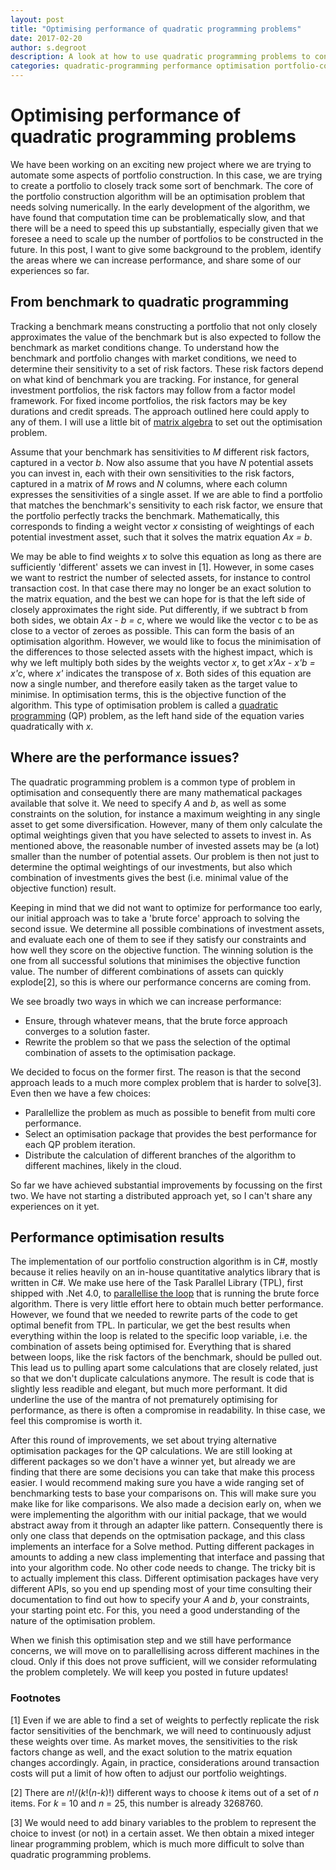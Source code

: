 ```yaml
---
layout: post
title: "Optimising performance of quadratic programming problems"
date: 2017-02-20
author: s.degroot
description: A look at how to use quadratic programming problems to construct investment portfolios and how to address some performance problems we may encounter.
categories: quadratic-programming performance optimisation portfolio-construction
---
```


# Optimising performance of quadratic programming problems
We have been working on an exciting new project where we are trying to automate some aspects of portfolio construction. In this case, we are trying to create a portfolio to closely track some sort of benchmark. The core of the portfolio construction algorithm will be an optimisation problem that needs solving numerically. In the early development of the algorithm, we have found that computation time can be problematically slow, and that there will be a need to speed this up substantially, especially given that we foresee a need to scale up the number of portfolios to be constructed in the future. In this post, I want to give some background to the problem, identify the areas where we can increase performance, and share some of our experiences so far.

## From benchmark to quadratic programming
Tracking a benchmark means constructing a portfolio that not only closely approximates the value of the benchmark but is also expected to follow the benchmark as market conditions change. To understand how the benchmark and portfolio changes with market conditions, we need to determine their sensitivity to a set of risk factors. These risk factors depend on what kind of benchmark you are tracking. For instance, for general investment portfolios, the risk factors may follow from a factor model framework. For fixed income portfolios, the risk factors may be key durations and credit spreads. The approach outlined here could apply to any of them. I will use a little bit of [matrix algebra](https://en.wikipedia.org/wiki/Matrix_(mathematics)) to set out the optimisation problem. 

Assume that your benchmark has sensitivities to *M* different risk factors, captured in a vector *b*. Now also assume that you have *N* potential assets you can invest in, each with their own sensitivities to the risk factors, captured in a matrix of *M* rows and *N* columns, where each column expresses the sensitivities of a single asset. If we are able to find a portfolio that matches the benchmark's sensitivity to each risk factor, we ensure that the portfolio perfectly tracks the benchmark. Mathematically, this corresponds to finding a weight vector *x* consisting of weightings of each potential investment asset, such that it solves the matrix equation *Ax = b*. 

We may be able to find weights *x* to solve this equation as long as there are sufficiently 'different' assets we can invest in [1]. However, in some cases we want to restrict the number of selected assets, for instance to control transaction cost. In that case there may no longer be an exact solution to the matrix equation, and the best we can hope for is that the left side of closely approximates the right side. Put differently, if we subtract b from both sides, we obtain *Ax - b = c*, where we would like the vector c to be as close to a vector of zeroes as possible. This can form the basis of an optimisation algorithm. However, we would like to focus the minimisation of the differences to those selected assets with the highest impact, which is why we left multiply both sides by the weights vector *x*, to get *x'Ax - x'b = x'c*, where *x'* indicates the transpose of *x*. Both sides of this equation are now a single number, and therefore easily taken as the target value to minimise. In optimisation terms, this is the objective function of the algorithm. This type of optimisation problem is called a [quadratic programming](https://en.wikipedia.org/wiki/Quadratic_programming) (QP) problem, as the left hand side of the equation varies quadratically with *x*. 

## Where are the performance issues?
The quadratic programming problem is a common type of problem in optimisation and consequently there are many mathematical packages available that solve it. We need to specify *A* and *b*, as well as some constraints on the solution, for instance a maximum weighting in any single asset to get some diversification. However, many of them only calculate the optimal weightings given that you have selected to assets to invest in. As mentioned above, the reasonable number of invested assets may be (a lot) smaller than the number of potential assets. Our problem is then not just to determine the optimal weightings of our investments, but also which combination of investments gives the best (i.e. minimal value of the objective function) result.

Keeping in mind that we did not want to optimize for performance too early, our initial approach was to take a 'brute force' approach to solving the second issue. We determine all possible combinations of investment assets, and evaluate each one of them to see if they satisfy our constraints and how well they score on the objective function. The winning solution is the one from all successful solutions that minimises the objective function value. The number of different combinations of assets can quickly explode[2], so this is where our performance concerns are coming from.

We see broadly two ways in which we can increase performance:
* Ensure, through whatever means, that the brute force approach converges to a solution faster.
* Rewrite the problem so that we pass the selection of the optimal combination of assets to the optimisation package.

We decided to focus on the former first. The reason is that the second approach leads to a much more complex problem that is harder to solve[3]. Even then we have a few choices:
* Parallellize the problem as much as possible to benefit from multi core performance.
* Select an optimisation package that provides the best performance for each QP problem iteration.
* Distribute the calculation of different branches of the algorithm to different machines, likely in the cloud.

So far we have achieved substantial improvements by focussing on the first two. We have not starting a distributed approach yet, so I can't share any experiences on it yet.

## Performance optimisation results
The implementation of our portfolio construction algorithm is in C#, mostly because it relies heavily on an in-house quantitative analytics library that is written in C#. We make use here of the Task Parallel Library (TPL), first shipped with .Net 4.0, to [parallellise the loop](https://msdn.microsoft.com/en-gb/library/ff963552.aspx) that is running the brute force algorithm. There is very little effort here to obtain much better performance. However, we found that we needed to rewrite parts of the code to get optimal benefit from TPL. In particular, we get the best results when everything within the loop is related to the specific loop variable, i.e. the combination of assets being optimised for. Everything that is shared between loops, like the risk factors of the benchmark, should be pulled out. This lead us to pulling apart some calculations that are closely related, just so that we don't duplicate calculations anymore. The result is code that is slightly less readible and elegant, but much more performant. It did underline the use of the mantra of not prematurely optimising for performance, as there is often a compromise in readability. In thise case, we feel this compromise is worth it.

After this round of improvements, we set about trying alternative optimisation packages for the QP calculations. We are still looking at different packages so we don't have a winner yet, but already we are finding that there are some decisions you can take that make this process easier. I would recommend making sure you have a wide ranging set of benchmarking tests to base your comparisons on. This will make sure you make like for like comparisons. We also made a decision early on, when we were implementing the algorithm with our initial package, that we would abstract away from it through an adapter like pattern. Consequently there is only one class that depends on the optmisation package, and this class implements an interface for a Solve method. Putting different packages in amounts to adding a new class implementing that interface and passing that into your algorithm code. No other code needs to change. The tricky bit is to actually implement this class. Different optimisation packages have very different APIs, so you end up spending most of your time consulting their documentation to find out how to specify your *A* and *b*, your constraints, your starting point etc. For this, you need a good understanding of the nature of the optimisation problem.

When we finish this optimisation step and we still have performance concerns, we will move on to parallellising across different machines in the cloud. Only if this does not prove sufficient, will we consider reformulating the problem completely. We will keep you posted in future updates!

### Footnotes

[1] Even if we are able to find a set of weights to perfectly replicate the risk factor sensitivities of the benchmark, we will need to continuously adjust these weights over time. As market moves, the sensitivities to the risk factors change as well, and the exact solution to the matrix equation changes accordingly. Again, in practice, considerations around transaction costs will put a limit of how often to adjust our portfolio weightings.

[2] There are *n*!/(*k*!(*n*-*k*)!) different ways to choose *k* items out of a set of *n* items. For *k* = 10 and *n* = 25, this number is already 3268760.

[3] We would need to add binary variables to the problem to represent the choice to invest (or not) in a certain asset. We then obtain a mixed integer linear programming problem, which is much more difficult to solve than quadratic programming problems.
